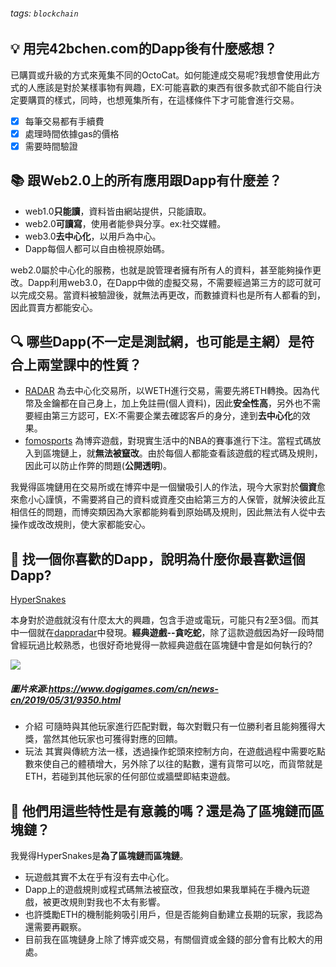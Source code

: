 ###### tags: `blockchain`

:bulb: 用完42bchen.com的Dapp後有什麼感想？
---
已購買或升級的方式來蒐集不同的OctoCat。如何能達成交易呢?我想會使用此方式的人應該是對於某樣事物有興趣，EX:可能喜歡的東西有很多款式卻不能自行決定要購買的樣式，同時，也想蒐集所有，在這樣條件下才可能會進行交易。 

- [x] 每筆交易都有手續費
- [x] 處理時間依據gas的價格
- [x] 需要時間驗證

:books: 跟Web2.0上的所有應用跟Dapp有什麼差？
---
- web1.0**只能讀**，資料皆由網站提供，只能讀取。
- web2.0**可讀寫**，使用者能參與分享。ex:社交媒體。
- web3.0**去中心化**，以用戶為中心。
- Dapp每個人都可以自由檢視原始碼。

web2.0屬於中心化的服務，也就是說管理者擁有所有人的資料，甚至能夠操作更改。Dapp利用web3.0，在Dapp中做的虛擬交易，不需要經過第三方的認可就可以完成交易。當資料被驗證後，就無法再更改，而數據資料也是所有人都看的到，因此買賣方都能安心。

:mag: 哪些Dapp(不一定是測試網，也可能是主網）是符合上兩堂課中的性質？
---
- [RADAR](https://app.radarrelay.com/ZRX/WETH) 
為去中心化交易所，以WETH進行交易，需要先將ETH轉換。因為代幣及金鑰都在自己身上，加上免註冊(個人資料)，因此**安全性高**，另外也不需要經由第三方認可，EX:不需要企業去確認客戶的身分，達到**去中心化**的效果。
- [fomosports](https://nba.fomosports.me/games)
為博弈遊戲，對現實生活中的NBA的賽事進行下注。當程式碼放入到區塊鏈上，就**無法被竄改**。由於每個人都能查看該遊戲的程式碼及規則，因此可以防止作弊的問題(**公開透明**)。

我覺得區塊鏈用在交易所或在博弈中是一個蠻吸引人的作法，現今大家對於**個資**愈來愈小心謹慎，不需要將自己的資料或資產交由給第三方的人保管，就解決彼此互相信任的問題，而博奕類因為大家都能夠看到原始碼及規則，因此無法有人從中去操作或改改規則，使大家都能安心。

:dart: 找一個你喜歡的Dapp，說明為什麼你最喜歡這個Dapp?
---

[HyperSnakes](https://dappradar.com/app/1558/hypersnakes)

本身對於遊戲就沒有什麼太大的興趣，包含手遊或電玩，可能只有2至3個。而其中一個就在[dappradar](https://dappradar.com/)中發現。**經典遊戲--貪吃蛇**，除了這款遊戲因為好一段時間曾經玩過比較熟悉，也很好奇地覺得一款經典遊戲在區塊鏈中會是如何執行的?

![](https://i.imgur.com/97VoyTR.png)
##### 圖片來源:https://www.dogigames.com/cn/news-cn/2019/05/31/9350.html

- 介紹
可隨時與其他玩家進行匹配對戰，每次對戰只有一位勝利者且能夠獲得大獎，當然其他玩家也可獲得對應的回饋。
- 玩法
其實與傳統方法一樣，透過操作蛇頭來控制方向，在遊戲過程中需要吃點數來使自己的體積增大，另外除了以往的點數，還有貨幣可以吃，而貨幣就是ETH，若碰到其他玩家的任何部位或牆壁即結束遊戲。




:closed_book: 他們用這些特性是有意義的嗎？還是為了區塊鏈而區塊鏈？
---
我覺得HyperSnakes是**為了區塊鏈而區塊鏈**。
- 玩遊戲其實不太在乎有沒有去中心化。
- Dapp上的遊戲規則或程式碼無法被竄改，但我想如果我單純在手機內玩遊戲，被更改規則對我也不太有影響。
- 也許獎勵ETH的機制能夠吸引用戶，但是否能夠自動建立長期的玩家，我認為還需要再觀察。
- 目前我在區塊鏈身上除了博弈或交易，有關個資或金錢的部分會有比較大的用處。
